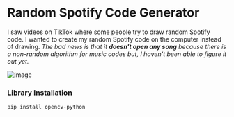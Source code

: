 # Random Spotify Code Generator

I saw videos on TikTok where some people try to draw random Spotify code. I wanted to create my random Spotify code on the computer instead of drawing. _The bad news is that it **doesn't open any song** because there is a non-random algorithm for music codes but, I haven't been able to figure it out yet._

![image](https://user-images.githubusercontent.com/58422765/131715062-784b1f6a-24af-4ccd-b2a2-6d8b423fa01b.png)

### Library Installation
```
pip install opencv-python
```
